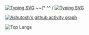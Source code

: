 
[![Typing SVG](https://readme-typing-svg.demolab.com?font=Fira+Code&duration=2000&pause=500&color=F769CC&background=88BFFF00&center=true&width=435&lines=Nice+2+meet+U+)](https://git.io/typing-svg)
~~(* ^^ /
[![Typing SVG](https://readme-typing-svg.demolab.com?font=Fira+Code&duration=2000&pause=500&background=88BFFF00&center=true&width=435&lines=Perhaps+...+a+person%3F)](https://git.io/typing-svg)

[![Ashutosh's github activity graph](https://github-readme-activity-graph.vercel.app/graph?username=CookieFNP&theme=minimal)](https://github.com/ashutosh00710/github-readme-activity-graph)

![Top Langs](https://github-readme-stats.vercel.app/api/top-langs/?username=anuraghazra&layout=compact)
